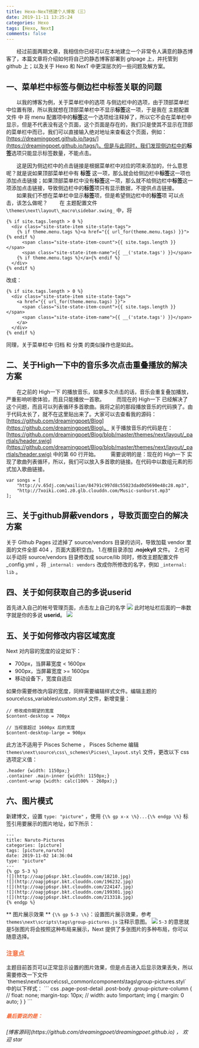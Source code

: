 ```yaml
---
title: Hexo-NexT搭建个人博客（三）
date: 2019-11-11 13:25:24
categories: Hexo
tags: [Hexo, Next]
comments: false
---
```

　　经过前面两期文章，我相信你已经可以在本地建立一个非常令人满意的静态博客了，本篇文章将介绍如何将自己的静态博客部署到 gitpage 上，并托管到 github 上；以及关于 Hexo 和 NexT 中更深层次的一些问题及解方案。

## 一、菜单栏中标签与侧边栏中标签关联的问题
　　以我的博客为例，关于菜单栏中的选项 与侧边栏中的选项，由于顶部菜单栏中位置有限，所以我就想在顶部菜单栏中不显示**标签**这一项，于是我在 <span id="inline-purple">主题配置文件</span> 中 将 menu 配置项中的**标签**这一个选项给注释掉了，所以它不会在菜单栏中显示，但是不代表没有这个页面，这个页面是存在的，我们只是使其不显示在顶部的菜单栏中而已，我们可以直接输入绝对地址来查看这个页面，例如：[https://dreamingpoet.github.io/tags/](https://dreamingpoet.github.io/tags/)。但是与此同时，我们发现侧边栏中的<b>标签</b>选项只能显示标签数量，不能点击。

<!-- more -->

　　这是因为侧边栏中的点击链接是根据菜单栏中对应的项来添加的，什么意思呢？就是说如果顶部菜单栏中有 **标签** 这一项，那么就会给侧边栏中<b>标签</b>这一项也添加点击链接；如果顶部菜单栏中没有<b>标签</b>这一项，那么就不给侧边栏中<b>标签</b>这一项添加点击链接，导致侧边栏中的<b>标签</b>项只有显示数据，不提供点击链接。
　　如果我们不想在菜单栏中显示<b>标签</b>项，但是希望侧边栏中的<b>标签</b>项 可以点击，该怎么做呢？
　　在 <span id="inline-purple">主题配置文件</span> `\themes\next\layout\_macro\sidebar.swing_` 中，将
```
{% if site.tags.length > 0 %}
  <div class="site-state-item site-state-tags">
    {% if theme.menu.tags %}<a href="{{ url_for(theme.menu.tags) }}">{% endif %}
      <span class="site-state-item-count">{{ site.tags.length }}</span>
      <span class="site-state-item-name">{{ __('state.tags') }}</span>
    {% if theme.menu.tags %}</a>{% endif %}
  </div>
{% endif %}
```
改成：
```
{% if site.tags.length > 0 %}
  <div class="site-state-item site-state-tags">
    <a href="{{ url_for(theme.menu.tags) }}">
      <span class="site-state-item-count">{{ site.tags.length }}</span>
      <span class="site-state-item-name">{{ __('state.tags') }}</span>
    </a>
  </div>
{% endif %}
```
<p id="div-border-left-red">同理，关于菜单栏中 归档 和 分类 的类似操作也是如此。</p>


## 二、关于High一下中的音乐多次点击重叠播放的解决方案

　　在之前的 High一下 的播放音乐，如果多次点击的话，音乐会重复叠加播放，严重影响听歌体验，而且只能播放一首歌。
　　而现在的 High一下 已经解决了这个问题，而且可以列表循环多首歌曲。我将之前的那段播放音乐的代码换了。由于代码太长了，就不在这里贴出来了。大家可以去查看我的源码：[https://github.com/dreamingpoet/Blog](https://github.com/dreamingpoet/Blog)。
关于播放音乐的代码是在： [https://github.com/dreamingpoet/Blog/blob/master/themes/next/layout/_partials/header.swig](https://github.com/dreamingpoet/Blog/blob/master/themes/next/layout/_partials/header.swig) 中的第 60 行开始。
　　需要说明的是：现在的 High一下 实现了歌曲列表循环，所以，我们可以放入多首歌的链接。在代码中以数组元素的形式加入歌曲链接。
```
var songs = [
    "http://v.65dj.com/wailian/84791c997d8c55023dad0d5690e48c28.mp3",
    "http://7xoiki.com1.z0.glb.clouddn.com/Music-sunburst.mp3"
];
```


## 三、关于github屏蔽vendors ，导致页面空白的解决方案

关于 Github Pages 过滤掉了 source/vendors 目录的访问，导致加载 vendor 里面的文件全部 404 ，页面大面积空白。
1.在根目录添加 **.nojekyll** 文件。
2.也可以手动将 source/vendors 目录修改成 source/lib 同时，修改主题配置文件 _config.yml ，将 `_internal: vendors` 改成你所修改的名字，例如 `_internal: lib` 。



## 四、关于如何获取自己的多说userid
首先进入自己的帐号管理页面，点击左上自己的名字
![](/images/hexo-next-three-1.png)
此时地址栏后面的一串数字就是你的多说 **userid**。
![](/images/hexo-next-three-2.png)

## 五、关于如何修改内容区域宽度
Next 对内容的宽度的设定如下：
* 700px，当屏幕宽度 < 1600px
* 900px，当屏幕宽度 >= 1600px
* 移动设备下，宽度自适应

如果你需要修改内容的宽度，同样需要编辑样式文件。编辑主题的 source\css\_variables\custom.styl 文件，新增变量：
```
// 修改成你期望的宽度
$content-desktop = 700px

// 当视窗超过 1600px 后的宽度
$content-desktop-large = 900px
```
此方法不适用于 Pisces Scheme ， Pisces Scheme 编辑 `themes\next\source\css\_schemes\Picses\_layout.styl` 文件，更改以下 css 选项定义值：
```
.header {width: 1150px;}
.container .main-inner {width: 1150px;}
.content-wrap {width: calc(100% - 260px);}
```

## 六、图片模式
新建博文，设置 `type: "picture"` ，使用 `{\% gp x-x \%}...{\% endgp \%}` 标签引用要展示的图片地址，如下所示：
```
---
title: Naruto-Pictures
categories: [picture]
tags: [picture,naruto]
date: 2019-11-02 14:36:04
type: "picture"
---
{% gp 5-3 %}
![](http://oapjp6spr.bkt.clouddn.com/18210.jpg)
![](http://oapjp6spr.bkt.clouddn.com/196232.jpg)
![](http://oapjp6spr.bkt.clouddn.com/224147.jpg)
![](http://oapjp6spr.bkt.clouddn.com/199301.jpg)
![](http://oapjp6spr.bkt.clouddn.com/213318.jpg)
{% endgp %}
```

** 图片展示效果 **
`{\% gp 5-3 \%}`：设置图片展示效果，参考 `themes\next\scripts\tags\group-pictures.js` 注释示意图。
![](/images/hexo-next-three-3.png)
`5-3` 的意思就是5张图片将会按照这种布局来展示，Next 提供了多张图片的多种布局，你可以随意选择。

<h3 style="color:#f63;">注意点</h3>主题目前首页可以正常显示设置的图片效果，但是点击进入后显示效果丢失，所以需要修改一下文件 `themes\next\source\css\_common\components\tags\group-pictures.styl` 中的以下样式：
``` css
.page-post-detail .post-body .group-picture-column {
  // float: none;
  margin-top: 10px;
  // width: auto !important;
  img { margin: 0 auto; }
}
```

<h5 style="color:#f63;"><i>最后要说的是：</i></h5>
<p id="div-border-top-green"><i>[博客源码](https://github.com/dreamingpoet/dreamingpoet.github.io) ， 欢迎 star
</i></p>